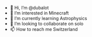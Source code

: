 - 👋 Hi, I’m @dubalot
- 👀 I’m interested in Minecraft
- 🌱 I’m currently learning Astrophysics
- 💞️ I’m looking to collaborate on solo
- 📫 How to reach me Switzerland
